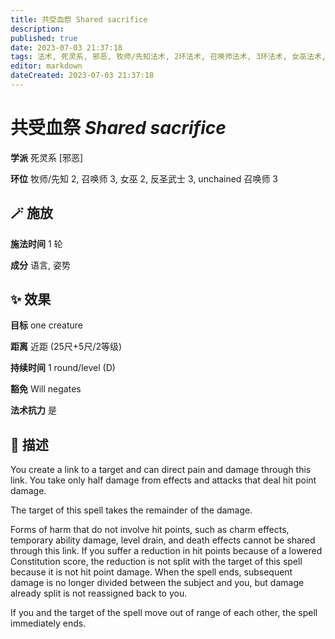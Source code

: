 ```yaml
---
title: 共受血祭 Shared sacrifice
description: 
published: true
date: 2023-07-03 21:37:18
tags: 法术, 死灵系, 邪恶, 牧师/先知法术, 2环法术, 召唤师法术, 3环法术, 女巫法术, 反圣武士法术, unchained 召唤师法术
editor: markdown
dateCreated: 2023-07-03 21:37:18
---
```


# **共受血祭** *Shared sacrifice*

**学派** 死灵系 \[邪恶\] 

**环位** 牧师/先知 2, 召唤师 3, 女巫 2, 反圣武士 3, unchained 召唤师 3

## 🪄 施放

**施法时间** 1 轮

**成分** 语言, 姿势

## ✨ 效果 

**目标** one creature 

**距离** 近距 (25尺+5尺/2等级)  

**持续时间** 1 round/level (D) 

**豁免** Will negates

**法术抗力** 是

## 📖 描述

You create a link to a target and can direct pain and damage through this link. You take only half damage from effects and attacks that deal hit point damage.

The target of this spell takes the remainder of the damage.

Forms of harm that do not involve hit points, such as charm effects, temporary ability damage, level drain, and death effects cannot be shared through this link. If you suffer a reduction in hit points because of a lowered Constitution score, the reduction is not split with the target of this spell because it is not hit point damage. When the spell ends, subsequent damage is no longer divided between the subject and you, but damage already split is not reassigned back to you.

If you and the target of the spell move out of range of each other, the spell immediately ends.
    
